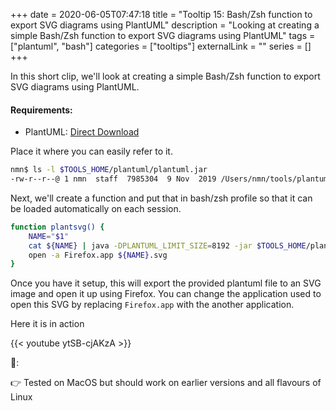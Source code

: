 +++ 
date = 2020-06-05T07:47:18
title = "Tooltip 15: Bash/Zsh function to export SVG diagrams using PlantUML"
description = "Looking at creating a simple Bash/Zsh function to export SVG diagrams using PlantUML"
tags = ["plantuml", "bash"]
categories = ["tooltips"]
externalLink = ""
series = []
+++

In this short clip, we'll look at creating a simple Bash/Zsh function to export SVG diagrams using PlantUML.

#### Requirements:

* PlantUML: [Direct Download](http://sourceforge.net/projects/plantuml/files/plantuml.jar/download)

Place it where you can easily refer to it. 

```bash
nmn$ ls -l $TOOLS_HOME/plantuml/plantuml.jar
-rw-r--r--@ 1 nmn  staff  7985304  9 Nov  2019 /Users/nmn/tools/plantuml/plantuml.jar
```

Next, we'll create a function and put that in bash/zsh profile so that it can be loaded automatically on each session.

```bash
function plantsvg() {
    NAME="$1"
    cat ${NAME} | java -DPLANTUML_LIMIT_SIZE=8192 -jar $TOOLS_HOME/plantuml/plantuml.jar -tsvg -pipe > ${NAME}.svg
    open -a Firefox.app ${NAME}.svg
}
```

Once you have it setup, this will export the provided plantuml file to an SVG image and open it up using Firefox.
You can change the application used to open this SVG by replacing `Firefox.app` with the another application.

Here it is in action

{{< youtube ytSB-cjAKzA >}}

📝:

👉 Tested on MacOS but should work on earlier versions and all flavours of Linux

